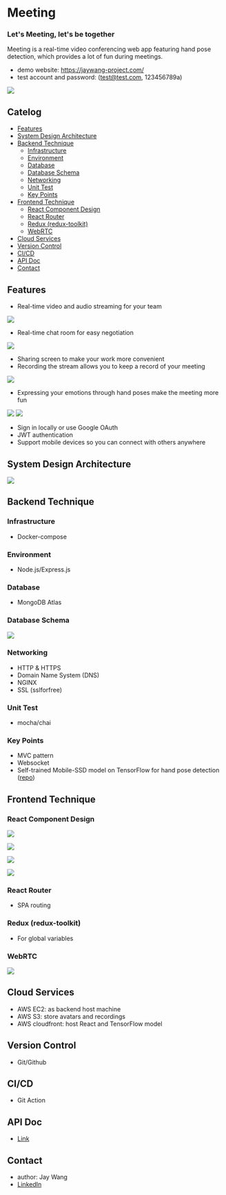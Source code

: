 # Meeting

### Let's Meeting, let's be together

Meeting is a real-time video conferencing web app featuring hand pose detection, which provides a lot of fun during meetings.

- demo website: https://jaywang-project.com/
- test account and password: (test@test.com, 123456789a)

![](https://i.imgur.com/gbLn7dt.png)

## Catelog

- [Features](#Features)
- [System Design Architecture](#System-Design-Architecture)
- [Backend Technique](#Backend-Technique)
  - [Infrastructure](#Infrastructure)
  - [Environment](#Environment)
  - [Database](#Database)
  - [Database Schema](#Database-Schema)
  - [Networking](#Networking)
  - [Unit Test](#Unit-Test)
  - [Key Points](#Key-Points)
- [Frontend Technique](#Frontend-Technique)
  - [React Component Design](#React-Component-Design)
  - [React Router](#React-Router)
  - [Redux (redux-toolkit)](<#Redux-(redux-toolkit)>)
  - [WebRTC](#WebRTC)
- [Cloud Services](#Cloud-Services)
- [Version Control](#Version-Control)
- [CI/CD](#CI/CD)
- [API Doc](#API-Doc)
- [Contact](#Contact)

## Features<a name="Features"></a>

- Real-time video and audio streaming for your team

![](https://i.imgur.com/1jKyJdM.gif)

- Real-time chat room for easy negotiation

![](https://i.imgur.com/rwPPP1h.gif)

- Sharing screen to make your work more convenient
- Recording the stream allows you to keep a record of your meeting

![](https://i.imgur.com/biJ6tue.gif)

- Expressing your emotions through hand poses make the meeting more fun

![](https://i.imgur.com/hxuP7mo.gif)
![](https://i.imgur.com/XpmKkMA.png)

- Sign in locally or use Google OAuth
- JWT authentication
- Support mobile devices so you can connect with others anywhere

## <a name="System-Design-Architecture"></a>System Design Architecture

![](https://i.imgur.com/OQ31uLj.png)

## <a name="Backend-Technique"></a>Backend Technique

### <a name="Infrastructure"></a>Infrastructure

- Docker-compose

### <a name="Environment"></a>Environment

- Node.js/Express.js

### <a name="Database"></a>Database

- MongoDB Atlas

### <a name="Database-Schema"></a>Database Schema

![](https://i.imgur.com/K0866Hh.png)

### <a name="Networking"></a>Networking

- HTTP & HTTPS
- Domain Name System (DNS)
- NGINX
- SSL (sslforfree)

### <a name="Unit-Test"></a>Unit Test

- mocha/chai

### <a name="Key-Points"></a>Key Points

- MVC pattern
- Websocket
- Self-trained Mobile-SSD model on TensorFlow for hand pose detection ([repo](https://github.com/Yjaywang/hand-pose-detection-practice))

## <a name="Frontend-Technique"></a>Frontend Technique

### <a name="React-Component-Design"></a>React Component Design

![](https://i.imgur.com/TWwuBZR.png)

![](https://i.imgur.com/73K2W5s.png)

![](https://i.imgur.com/DrvBnpJ.png)

![](https://i.imgur.com/tBge0FZ.png)

### <a name="React-Router"></a>React Router

- SPA routing

### <a name="Redux-(redux-toolkit)"></a>Redux (redux-toolkit)

- For global variables

### <a name="WebRTC"></a>WebRTC

![](https://i.imgur.com/LkThJK3.png)

## <a name="Cloud-Services"></a>Cloud Services

- AWS EC2: as backend host machine
- AWS S3: store avatars and recordings
- AWS cloudfront: host React and TensorFlow model

## <a name="Version-Control"></a>Version Control

- Git/Github

## <a name="CI/CD"></a>CI/CD

- Git Action

## <a name="API-Doc"></a>API Doc

- [Link](https://app.swaggerhub.com/apis-docs/Yjaywang/Meeting/1.0.0#/user/userSignin)

## <a name="Contact"></a>Contact

- author: Jay Wang
- [LinkedIn](https://www.linkedin.com/in/%E8%A1%8D%E9%9C%96-%E7%8E%8B-51a934240/)
